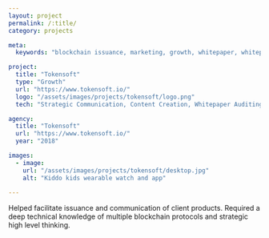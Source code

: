 ```yaml
---
layout: project
permalink: /:title/
category: projects

meta:
  keywords: "blockchain issuance, marketing, growth, whitepaper, whitepapers, ico"

project:
  title: "Tokensoft"
  type: "Growth"
  url: "https://www.tokensoft.io/"
  logo: "/assets/images/projects/tokensoft/logo.png"
  tech: "Strategic Communication, Content Creation, Whitepaper Auditing, Gap Analysis, Sales"

agency:
  title: "Tokensoft"
  url: "https://www.tokensoft.io/"
  year: "2018"

images:
  - image:
    url: "/assets/images/projects/tokensoft/desktop.jpg"
    alt: "Kiddo kids wearable watch and app"
    
---
```

<p>Helped facilitate issuance and communication of client products. Required a deep technical knowledge of multiple blockchain protocols and strategic high level thinking.</p>